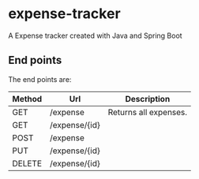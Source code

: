 # expense-tracker
A Expense tracker created with Java and Spring Boot

## End points
The end points are:

Method | Url         | Description
------ | ----------- | -----------
GET    | /expense      | Returns all expenses.
GET    | /expense/{id} | 
POST   | /expense      | 
PUT    | /expense/{id} | 
DELETE | /expense/{id} | 